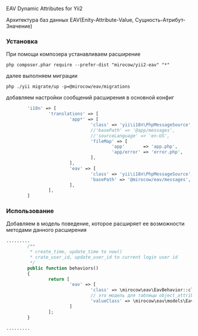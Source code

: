 EAV Dynamic Attributes for Yii2

Архитектура баз данных EAV(Enity-Attribute-Value, Сущность-Атрибут-Значение)

### Установка
При помощи композера устанавливаем расширение
```
php composer.phar require --prefer-dist "mirocow/yii2-eav" "*"
```
далее выполняем миграции
```
php ./yii migrate/up -p=@mirocow/eav/migrations
```
добавляем настройки сообщений расширения в основной конфиг

``` php
		'i18n' => [
				'translations' => [
						'app*' => [
								'class' => 'yii\i18n\PhpMessageSource',
								//'basePath' => '@app/messages',
								//'sourceLanguage' => 'en-US',
								'fileMap' => [
										'app'       => 'app.php',
										'app/error' => 'error.php',
								],
						],
						'eav' => [
								'class' => 'yii\i18n\PhpMessageSource',
								'basePath' => '@mirocow/eav/messages',
						],
				],
		]
```
### Использование 
Добавляем в модель поведение, которое расширяет ее возможности методами данного расширения

``` php
.........
		/**
		 * create_time, update_time to now()
		 * crate_user_id, update_user_id to current login user id
		 */
		public function behaviors()
		{
				return [
						'eav' => [
								'class' => \mirocow\eav\EavBehavior::className(),
								// это модель для таблицы object_attribute_value
								'valueClass' => \mirocow\eav\models\EavAttributeValue::className(),
						]
				];
		}

.........
```



